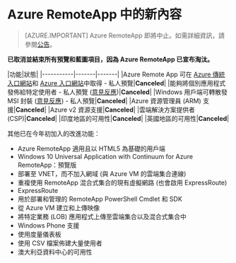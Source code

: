 <properties
    pageTitle="Azure RemoteApp 中的新內容 | Microsoft Azure"
    description="了解何時將提供 Azure RemoteApp 的新功能"
    services="remoteapp"
    documentationCenter=""
    authors="lizap"
    manager="mbaldwin" />

<tags
    ms.service="remoteapp"
    ms.workload="compute"
    ms.tgt_pltfrm="NA"
    ms.devlang="NA"
    ms.topic="article"
    ms.date="09/19/2016"
    ms.author="elizapo" />

# Azure RemoteApp 中的新內容

> [AZURE.IMPORTANT]
Azure RemoteApp 即將中止。如需詳細資訊，請參閱[公告](https://go.microsoft.com/fwlink/?linkid=821148)。

**已取消並結束所有預覽和藍圖項目，因為 Azure RemoteApp 已宣布淘汰。**

|功能|狀態|
|-----------|-------|-------|
|Azure Remote App 可在 [Azure 傳統入口網站](http://manage.windowsazure.com)和 [Azure 入口網站](https://portal.azure.com)中取得 - 私人預覽|**Canceled**|
|能夠將個別應用程式發佈給特定使用者 - 私人預覽 ([意見反應](https://feedback.azure.com/forums/247748-azure-remoteapp/suggestions/6067043-allow-the-ability-to-publish-specific-apps-to-spec/))|**Canceled**|
|Windows 用戶端可轉散發 MSI 封裝 ([意見反應](https://feedback.azure.com/forums/247748-azure-remoteapp/suggestions/6627191-client-deployment-provide-an-msi-package-to-allo/)) - 私人預覽|**Canceled**|
|Azure 資源管理員 (ARM) 支援|**Canceled**|
|Azure v2 資源支援|**Canceled**|
|雲端解決方案提供者 (CSP)|**Canceled**|
|印度地區的可用性|**Canceled**|
|英國地區的可用性|**Canceled**|


其他已在今年初加入的改進功能：

- Azure RemoteApp 適用且以 HTML5 為基礎的用戶端
- Windows 10 Universal Application with Continuum for Azure RemoteApp：預覽版
- 部署至 VNET，而不加入網域 (與 Azure VM 的雲端集合連線)
- 重複使用 RemoteApp 混合式集合的現有虛擬網路 (也會啟用 ExpressRoute)
- ExpressRoute
- 用於部署和管理的 RemoteApp PowerShell Cmdlet 和 SDK
- 從 Azure VM 建立和上傳映像
- 將特定業務 (LOB) 應用程式上傳至雲端集合以及混合式集合中
- Windows Phone 支援
- 使用度量儀表板
- 使用 CSV 檔案佈建大量使用者
- 澳大利亞資料中心的可用性
 

<!---HONumber=AcomDC_0921_2016-->